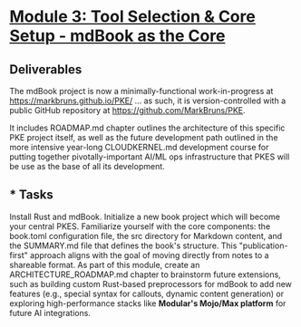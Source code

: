 # [**Module 3: Tool Selection & Core Setup \- mdBook as the Core**](./nested/003.md)

## **Deliverables** 

The mdBook project is now a minimally-functional work-in-progress at https://markbruns.github.io/PKE/ ... as such, it is version-controlled with a public GitHub repository at https://github.com/MarkBruns/PKE.

It includes ROADMAP.md chapter outlines the architecture of this specific PKE project itself, as well as the future development path outlined in the more intensive year-long CLOUDKERNEL.md development course for putting together pivotally-important  AI/ML ops infrastructure that PKES will be use as the base of all its development. 

## * **Tasks** 

Install Rust and mdBook. Initialize a new book project which will become your central PKES. Familiarize yourself with the core components: the book.toml configuration file, the src directory for Markdown content, and the SUMMARY.md file that defines the book's structure. This "publication-first" approach aligns with the goal of moving directly from notes to a shareable format. As part of this module, create an ARCHITECTURE\_ROADMAP.md chapter to brainstorm future extensions, such as building custom Rust-based preprocessors for mdBook to add new features (e.g., special syntax for callouts, dynamic content generation) or exploring high-performance stacks like **Modular's Mojo/Max platform** for future AI integrations.  

